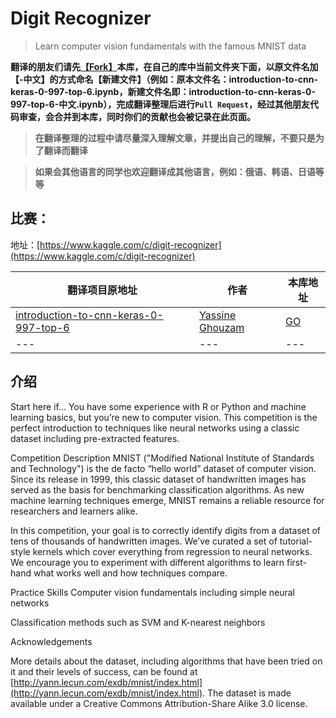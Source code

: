 # Digit Recognizer

> Learn computer vision fundamentals with the famous MNIST data

**翻译的朋友们请先[【Fork】](https://github.com/OpenSourceAI/kaggle-competition-details/fork)本库，在自己的库中当前文件夹下面，以原文件名加【-中文】的方式命名【新建文件】（例如：原本文件名：introduction-to-cnn-keras-0-997-top-6.ipynb，新建文件名即：introduction-to-cnn-keras-0-997-top-6-中文.ipynb），完成翻译整理后进行`Pull Request`，经过其他朋友代码审查，会合并到本库，同时你们的贡献也会被记录在此页面。**

>**在翻译整理的过程中请尽量深入理解文章，并提出自己的理解，不要只是为了翻译而翻译**

>**如果会其他语言的同学也欢迎翻译成其他语言，例如：俄语、韩语、日语等等**

## 比赛：

地址：[https://www.kaggle.com/c/digit-recognizer](https://www.kaggle.com/c/digit-recognizer)

|翻译项目原地址|作者|本库地址|
|---|---|---|
|[introduction-to-cnn-keras-0-997-top-6](https://www.kaggle.com/yassineghouzam/introduction-to-cnn-keras-0-997-top-6)|[Yassine Ghouzam](https://www.kaggle.com/yassineghouzam)|[GO](DigitRecognizer\introduction-to-cnn-keras-0-997-top-6.ipynb)|
| --- | --- | --- |

## 介绍

Start here if...
You have some experience with R or Python and machine learning basics, but you’re new to computer vision. This competition is the perfect introduction to techniques like neural networks using a classic dataset including pre-extracted features.

Competition Description
MNIST ("Modified National Institute of Standards and Technology") is the de facto “hello world” dataset of computer vision. Since its release in 1999, this classic dataset of handwritten images has served as the basis for benchmarking classification algorithms. As new machine learning techniques emerge, MNIST remains a reliable resource for researchers and learners alike.

In this competition, your goal is to correctly identify digits from a dataset of tens of thousands of handwritten images. We’ve curated a set of tutorial-style kernels which cover everything from regression to neural networks. We encourage you to experiment with different algorithms to learn first-hand what works well and how techniques compare.

Practice Skills
Computer vision fundamentals including simple neural networks

Classification methods such as SVM and K-nearest neighbors

Acknowledgements 

More details about the dataset, including algorithms that have been tried on it and their levels of success, can be found at [http://yann.lecun.com/exdb/mnist/index.html](http://yann.lecun.com/exdb/mnist/index.html). The dataset is made available under a Creative Commons Attribution-Share Alike 3.0 license.
